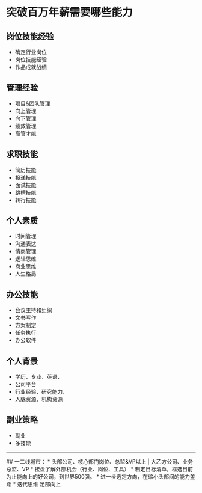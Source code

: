 # 突破百万年薪需要哪些能力

## 岗位技能经验
* 确定行业岗位
* 岗位技能经验
* 作品成就战绩

## 管理经验
* 项目&团队管理
* 向上管理
* 向下管理
* 绩效管理
* 高管才能

## 求职技能
* 简历技能
* 投递技能
* 面试技能
* 跳槽技能
* 转行技能

## 个人素质
* 时间管理
* 沟通表达
* 情商管理
* 逻辑思维
* 商业思维
* 人生格局

## 办公技能
* 会议主持和组织
* 文书写作
* 方案制定
* 任务执行
* 办公软件


## 个人背景
* 学历、专业、英语、
* 公司平台
* 行业经验、研究能力、
* 人脉资源、机构资源

## 副业策略
* 副业
* 多技能

<hr/>
## 一二线城市：
* 头部公司、核心部门岗位、总监&VP以上 | 大乙方公司、业务总监、VP
* 接盘了解外部机会（行业、岗位、工具）
* 制定目标清单，框选目前为止能向上的好公司，到世界500强。
* 进一步选定方向，在缩小头部间的能力差距
* 迭代思维 足部向上


